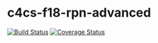 # c4cs-f18-rpn-advanced
[![Build Status](https://travis-ci.org/jangagstetter/c4cs-f18-rpn-advanced.png?branch=master)](https://travis-ci.org/jangagstetter/c4cs-f18-rpn-advanced)
[![Coverage Status](https://coveralls.io/repos/github/jangagstetter/c4cs-f18-rpn-advanced/badge.svg?branch=master)](https://coveralls.io/github/jangagstetter/c4cs-f18-rpn-advanced?branch=master)
